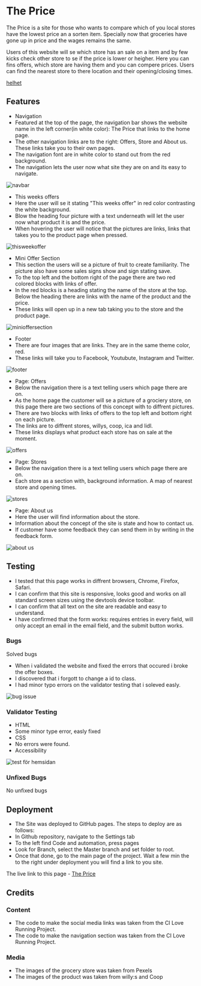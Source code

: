 # The Price

The Price is a site for those who wants to compare which of you local stores have the lowest price an a sorten item. Specially now that groceries have gone up in price and the wages remains the same.

Users of this website will se which store has an sale on a item and by few kicks check other store to se if the price is lower or heigher. Here you can fins offers, which store are having them and you can compere prices. Users can find the nearest store to there location and their opening/closing times.

[helhet](https://github.com/Maadajibao/Project-1-The-Price/assets/139248826/d92a1b2d-0efd-479d-8521-9d0bd7d55cf4)


## Features

* Navigation
 * Featured at the top of the page, the navigation bar shows the website name in the left corner(in white color): The Price that links to the home page.
 * The other navigation links are to the right: Offers, Store and About us. These links take you to their own pages.
 * The navigation font are in white color to stand out from the red background.
 * The navigation lets the user now what site they are on and its easy to navigate.

![navbar](https://github.com/Maadajibao/Project-1-The-Price/assets/139248826/4b1e14ac-7918-4305-8e5e-004a9919e214)


* This weeks offers
 * Here the user will se it stating "This weeks offer" in red color contrasting the white background.
 * Blow the heading four picture with a text underneath will let the user now what product it is and the price.
 * When hovering the user will notice that the pictures are links, links that takes you to the product page when pressed.

![thisweekoffer](https://github.com/Maadajibao/Project-1-The-Price/assets/139248826/47c5d455-4552-4985-b330-b15373d8256d)



* Mini Offer Section
 * This section the users will se a picture of fruit to create familiarity. The picture also have some sales signs show and sign stating save.
 * To the top left and the bottom right of the page there are two red colored blocks with links of offer.
 * In the red blocks is a heading stating the name of the store at the top. Below the heading there are links with the name of the product and the price.
 * These links will open up in a new tab taking you to the store and the product page.
  
![minioffersection](https://github.com/Maadajibao/Project-1-The-Price/assets/139248826/0eeb9ff3-f019-47d3-aa53-4c9b71ffe196)


* Footer
 * There are four images that are links. They are in the same theme color, red. 
 * These links will take you to Facebook, Youtubute, Instagram and Twitter.

![footer](https://github.com/Maadajibao/Project-1-The-Price/assets/139248826/0129ff82-3116-43f7-9f22-6a4873c9b206)


* Page: Offers
 * Below the navigation there is a text telling users which page there are on.
 * As the home page the customer will se a picture of a grociery store, on this page there are two sections of this concept with to diffrent pictures.
 * There are two blocks with links of offers to the top left and bottom right on each picture.
 * The links are to diffrent stores, willys, coop, ica and lidl.
 * These links displays what product each store has on sale at the moment.
  
![offers](https://github.com/Maadajibao/Project-1-The-Price/assets/139248826/5f71a822-551e-484d-b08a-a71478662ddd)


* Page: Stores
 * Below the navigation there is a text telling users which page there are on.
 * Each store as a section with, background information. A map of nearest store and opening times.

![stores](https://github.com/Maadajibao/Project-1-The-Price/assets/139248826/09367663-0173-4edf-8f5a-872e121c80bb)


* Page: About us
* Here the user will find information about the store.
* Information about the concept of the site is state and how to contact us.
* If customer have some feedback they can send them in by writing in the feedback form.

![about us](https://github.com/Maadajibao/Project-1-The-Price/assets/139248826/ab1550ad-8cde-4b3f-915b-0a5ec0d13cf6)


## Testing

* I tested that this page works in diffrent browsers, Chrome, Firefox, Safari.
* I can confirm that this site is responsive, looks good and works on all standard screen sizes using the devtools device toolbar.
* I can confirm that all text on the site are readable and easy to understand.
* I have confirmed that the form works: requires entries in every field, will only accept an email in the email field, and the submit button works.
  
### Bugs

Solved bugs

* When i validated the website and fixed the errors that occured i broke the offer boxes.
* I discovered that i forgott to change a id to class.
* I had minor typo errors on the validator testing that i soleved easly.

![bug issue](https://github.com/Maadajibao/Project-1-The-Price/assets/139248826/c90c6be5-477d-4957-b017-2b7a377bc7f2)


### Validator Testing

* HTML
 * Some minor type error, easly fixed
* CSS
 * No errors were found.
* Accessibility

![test för hemsidan](https://github.com/Maadajibao/Project-1-The-Price/assets/139248826/dbeda498-e981-4048-8dd5-c175b36675b1)


### Unfixed Bugs

No unfixed bugs

## Deployment

* The Site was deployed to GitHub pages. The steps to deploy are as follows:
 * In Github repository, navigate to the Settings tab
 * To the left find Code and automation, press pages
 * Look for Branch, select the Master branch and set folder to root.
 * Once that done, go to the main page of the project. Wait a few min the to the right under deployment you will find a link to you site.

The live link to this page - [The Price](https://maadajibao.github.io/Project-1-The-Price/index.html)

## Credits

### Content

* The code to make the social media links was taken from the CI Love Running Project.
* The code to make the navigation section was taken from the CI Love Running Project.
  
### Media

* The images of the grocery store was taken from Pexels
* The images of the product was taken from willy:s and Coop

   
